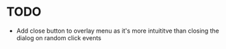 # TODO

- Add close button to overlay menu as it's more intuititve than closing the
  dialog on random click events
